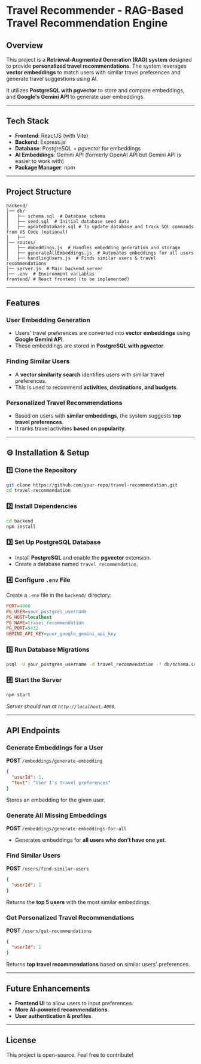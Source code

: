 # Travel Recommender - RAG-Based Travel Recommendation Engine

## Overview
This project is a **Retrieval-Augmented Generation (RAG) system** designed to provide **personalized travel recommendations**. The system leverages **vector embeddings** to match users with similar travel preferences and generate travel suggestions using AI.

It utilizes **PostgreSQL with pgvector** to store and compare embeddings, and **Google's Gemini API** to generate user embeddings.

---

## Tech Stack
- **Frontend**: ReactJS (with Vite)
- **Backend**: Express.js
- **Database**: PostgreSQL + pgvector for embeddings
- **AI Embeddings**: Gemini API (formerly OpenAI API but Gemini API is easier to work with)
- **Package Manager**: npm

---

## Project Structure

```
backend/
│── db/
│   ├── schema.sql  # Database schema
│   ├── seed.sql  # Initial database seed data
│   ├── updateDatabase.sql # To update database and track SQL commands from VS Code (optional)
│   ├── 
│── routes/
│   ├── embeddings.js  # Handles embedding generation and storage
│   ├── generateAllEmbeddings.js  # Automates embeddings for all users
│   ├── handlingUsers.js  # Finds similar users & travel recommendations
│── server.js  # Main backend server
│── .env  # Environment variables
frontend/ # React frontend (to be implemented)
```

---

## Features

### User Embedding Generation
- Users' travel preferences are converted into **vector embeddings** using **Google Gemini API**.
- These embeddings are stored in **PostgreSQL with pgvector**.

### Finding Similar Users
- A **vector similarity search** identifies users with similar travel preferences.
- This is used to recommend **activities, destinations, and budgets**.

### Personalized Travel Recommendations
- Based on users with **similar embeddings**, the system suggests **top travel preferences**.
- It ranks travel activities **based on popularity**.

---

## ⚙️ Installation & Setup

### 1️⃣ Clone the Repository
```bash
git clone https://github.com/your-repo/travel-recommendation.git
cd travel-recommendation
```

### 2️⃣ Install Dependencies
```bash
cd backend
npm install
```

### 3️⃣ Set Up PostgreSQL Database
- Install **PostgreSQL** and enable the **pgvector** extension.
- Create a database named `travel_recommendation`.

### 4️⃣ Configure `.env` File
Create a `.env` file in the `backend/` directory:
```ini
PORT=4000
PG_USER=your_postgres_username
PG_HOST=localhost
PG_NAME=travel_recommendation
PG_PORT=5432
GEMINI_API_KEY=your_google_gemini_api_key
```

### 5️⃣ Run Database Migrations
```bash
psql -U your_postgres_username -d travel_recommendation -f db/schema.sql
```

### 6️⃣ Start the Server
```bash
npm start
```
_Server should run at `http://localhost:4000`._

---

## API Endpoints

### Generate Embeddings for a User
**POST** `/embeddings/generate-embedding`
```json
{
  "userId": 1,
  "text": "User 1's travel preferences"
}
```
Stores an embedding for the given user.

### Generate All Missing Embeddings
**POST** `/embeddings/generate-embeddings-for-all`
- Generates embeddings for **all users who don’t have one yet**.

### Find Similar Users
**POST** `/users/find-similar-users`
```json
{
  "userId": 1
}
```
Returns the **top 5 users** with the most similar embeddings.

### Get Personalized Travel Recommendations
**POST** `/users/get-recommendations`
```json
{
  "userId": 1
}
```
Returns **top travel recommendations** based on similar users' preferences.

---

## Future Enhancements
- **Frontend UI** to allow users to input preferences.
- **More AI-powered recommendations**.
- **User authentication & profiles**.

---

## License
This project is open-source. Feel free to contribute!
```


